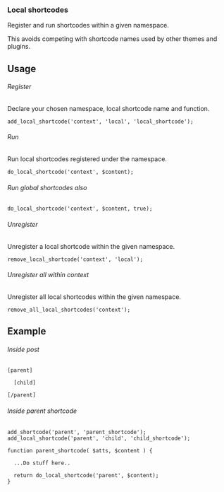 ### Local shortcodes

Register and run shortcodes within a given namespace.

This avoids competing with shortcode names used by other themes and plugins.

## Usage

###### Register

Declare your chosen namespace, local shortcode name and function.

```
add_local_shortcode('context', 'local', 'local_shortcode');
```

###### Run

Run local shortcodes registered under the namespace.

```
do_local_shortcode('context', $content);
```

###### Run global shortcodes also

```
do_local_shortcode('context', $content, true);
```

###### Unregister

Unregister a local shortcode within the given namespace.

```
remove_local_shortcode('context', 'local');
```

###### Unregister all within context

Unregister all local shortcodes within the given namespace.

```
remove_all_local_shortcodes('context');
```
   
## Example
   
###### Inside post

```
[parent]

  [child]

[/parent]
```

###### Inside parent shortcode

```
add_shortcode('parent', 'parent_shortcode');
add_local_shortcode('parent', 'child', 'child_shortcode');

function parent_shortcode( $atts, $content ) {

  ...Do stuff here..

  return do_local_shortcode('parent', $content);
}

```

